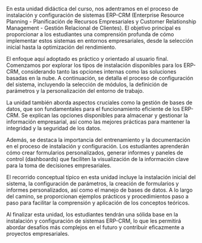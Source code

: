 En esta unidad didáctica del curso, nos adentramos en el proceso de instalación y configuración de sistemas ERP-CRM (Enterprise Resource Planning - Planificación de Recursos Empresariales y Customer Relationship Management - Gestión Relacional de Clientes). El objetivo principal es proporcionar a los estudiantes una comprensión profunda de cómo implementar estos sistemas en entornos empresariales, desde la selección inicial hasta la optimización del rendimiento.

El enfoque aquí adoptado es práctico y orientado al usuario final. Comenzamos por explorar los tipos de instalación disponibles para los ERP-CRM, considerando tanto las opciones internas como las soluciones basadas en la nube. A continuación, se detalla el proceso de configuración del sistema, incluyendo la selección de módulos, la definición de parámetros y la personalización del entorno de trabajo.

La unidad también aborda aspectos cruciales como la gestión de bases de datos, que son fundamentales para el funcionamiento eficiente de los ERP-CRM. Se explican las opciones disponibles para almacenar y gestionar la información empresarial, así como las mejores prácticas para mantener la integridad y la seguridad de los datos.

Además, se destaca la importancia del entrenamiento y la documentación en el proceso de instalación y configuración. Los estudiantes aprenderán cómo crear formularios personalizados, generar informes y paneles de control (dashboards) que faciliten la visualización de la información clave para la toma de decisiones empresariales.

El recorrido conceptual típico en esta unidad incluye la instalación inicial del sistema, la configuración de parámetros, la creación de formularios y informes personalizados, así como el manejo de bases de datos. A lo largo del camino, se proporcionan ejemplos prácticos y procedimientos paso a paso para facilitar la comprensión y aplicación de los conceptos teóricos.

Al finalizar esta unidad, los estudiantes tendrán una sólida base en la instalación y configuración de sistemas ERP-CRM, lo que les permitirá abordar desafíos más complejos en el futuro y contribuir eficazmente a proyectos empresariales.
